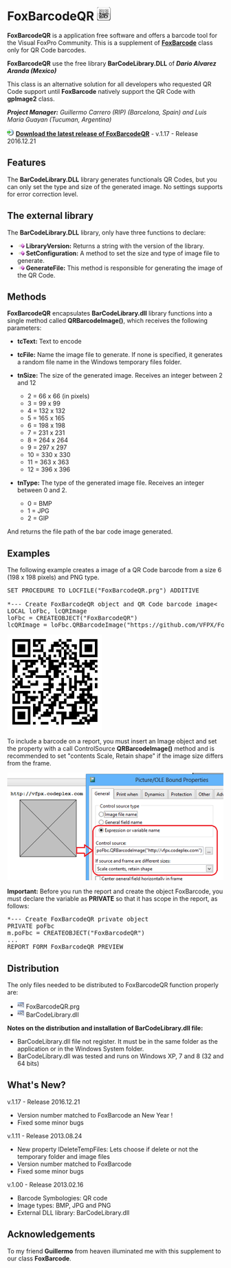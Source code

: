 # FoxBarcodeQR ![](images/FBC_QR_00.png)

**FoxBarcodeQR** is a application free software and offers a barcode tool for the Visual FoxPro Community. This is a supplement of **[FoxBarcode](https://github.com/VFPX/FoxBarCode)** class only for QR Code barcodes.

**FoxBarcodeQR** use the free library **BarCodeLibrary.DLL** of ***Dario Alvarez Aranda (Mexico)***

This class is an alternative solution for all developers who requested QR Code support until **FoxBarcode** natively support the QR Code with **gpImage2** class.

***Project Manager:** Guillermo Carrero (RIP) (Barcelona, Spain) and Luis Maria Guayan (Tucuman, Argentina)*

![](images/vfpxreleasesmall.png) **[Download the latest release of FoxBarcodeQR](FoxBarcodeQR_v_1_17.zip)** - v.1.17 - Release 2016.12.21

## Features

The **BarCodeLibrary.DLL** library generates functionals QR Codes, but you can only set the type and size of the generated image. No settings supports for error correction level.

## The external library

The **BarCodeLibrary.DLL** library, only have three functions to declare:

* ![](images/meth.gif) **LibraryVersion:** Returns a string with the version of the library.
* ![](images/meth.gif) **SetConfiguration:** A method to set the size and type of image file to generate.
* ![](images/meth.gif) **GenerateFile:** This method is responsible for generating the image of the QR Code.

## Methods

**FoxBarcodeQR** encapsulates **BarCodeLibrary.dll** library functions into a single method called **QRBarcodeImage()**, which receives the following parameters:

* **tcText:** Text to encode
* **tcFile:** Name the image file to generate. If none is specified, it generates a random file name in the Windows temporary files folder.
* **tnSize:** The size of the generated image. Receives an integer between 2 and 12
  * 2 = 66 x 66 (in pixels)
  * 3 = 99 x 99
  * 4 = 132 x 132
  * 5 = 165 x 165
  * 6 = 198 x 198
  * 7 = 231 x 231
  * 8 = 264 x 264
  * 9 = 297 x 297
  * 10 = 330 x 330
  * 11 = 363 x 363
  * 12 = 396 x 396
  
* **tnType:** The type of the generated image file. Receives an integer between 0 and 2.
  * 0 = BMP
  * 1 = JPG
  * 2 = GIP

And returns the file path of the bar code image generated.

## Examples

The following example creates a image of a QR Code barcode from a size 6 (198 x 198 pixels) and PNG type.

<pre>SET PROCEDURE TO LOCFILE("FoxBarcodeQR.prg") ADDITIVE

*--- Create FoxBarcodeQR object and QR Code barcode image<
LOCAL loFbc, lcQRImage
loFbc = CREATEOBJECT("FoxBarcodeQR")
lcQRImage = loFbc.QRBarcodeImage("https://github.com/VFPX/FoxBarCodeQR",,6,2)</pre>

![](images/FBC_QR_01.png)

To include a barcode on a report, you must insert an Image object and set the property with a call ControlSource **QRBarcodeImage()** method and is recommended to set "contents Scale, Retain shape" if the image size differs from the frame.

![](images/FBC_QR_02.png)

**Important:** Before you run the report and create the object FoxBarcode, you must declare the variable as **PRIVATE** so that it has scope in the report, as follows:

<pre>*--- Create FoxBarcodeQR private object
PRIVATE poFbc
m.poFbc = CREATEOBJECT("FoxBarcodeQR")
...
REPORT FORM FoxBarcodeQR PREVIEW</pre>

## Distribution

The only files needed to be distributed to FoxBarcodeQR function properly are:

* ![](images/prg.gif) FoxBarcodeQR.prg
* ![](images/prg.gif) BarCodeLibrary.dll
 
**Notes on the distribution and installation of BarCodeLibrary.dll file:**

  * BarCodeLibrary.dll file not register. It must be in the same folder as the application or in the Windows System folder.
  * BarCodeLibrary.dll was tested and runs on Windows XP, 7 and 8 (32 and 64 bits)

## What's New?

v.1.17 - Release 2016.12.21
* Version number matched to FoxBarcode an New Year !
* Fixed some minor bugs

v.1.11 - Release 2013.08.24
* New property lDeleteTempFiles: Lets choose if delete or not the temporary folder and image files
* Version number matched to FoxBarcode
* Fixed some minor bugs

v.1.00 - Release 2013.02.16
* Barcode Symbologies: QR code
* Image types: BMP, JPG and PNG
* External DLL library: BarCodeLibrary.dll

## Acknowledgements

To my friend **Guillermo** from heaven illuminated me with this supplement to our class **FoxBarcode**.
